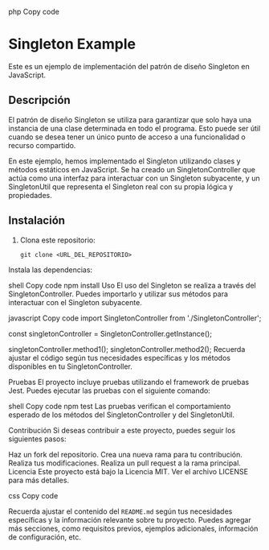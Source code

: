 php
Copy code
# Singleton Example

Este es un ejemplo de implementación del patrón de diseño Singleton en JavaScript.

## Descripción

El patrón de diseño Singleton se utiliza para garantizar que solo haya una instancia de una clase determinada en todo el programa. Esto puede ser útil cuando se desea tener un único punto de acceso a una funcionalidad o recurso compartido.

En este ejemplo, hemos implementado el Singleton utilizando clases y métodos estáticos en JavaScript. Se ha creado un SingletonController que actúa como una interfaz para interactuar con un Singleton subyacente, y un SingletonUtil que representa el Singleton real con su propia lógica y propiedades.

## Instalación

1. Clona este repositorio:

   ```shell
   git clone <URL_DEL_REPOSITORIO>
Instala las dependencias:

shell
Copy code
npm install
Uso
El uso del Singleton se realiza a través del SingletonController. Puedes importarlo y utilizar sus métodos para interactuar con el Singleton subyacente.

javascript
Copy code
import SingletonController from './SingletonController';

const singletonController = SingletonController.getInstance();

singletonController.method1();
singletonController.method2();
Recuerda ajustar el código según tus necesidades específicas y los métodos disponibles en tu SingletonController.

Pruebas
El proyecto incluye pruebas utilizando el framework de pruebas Jest. Puedes ejecutar las pruebas con el siguiente comando:

shell
Copy code
npm test
Las pruebas verifican el comportamiento esperado de los métodos del SingletonController y del SingletonUtil.

Contribución
Si deseas contribuir a este proyecto, puedes seguir los siguientes pasos:

Haz un fork del repositorio.
Crea una nueva rama para tu contribución.
Realiza tus modificaciones.
Realiza un pull request a la rama principal.
Licencia
Este proyecto está bajo la Licencia MIT. Ver el archivo LICENSE para más detalles.

css
Copy code

Recuerda ajustar el contenido del `README.md` según tus necesidades específicas y la información relevante sobre tu proyecto. Puedes agregar más secciones, como requisitos previos, ejemplos adicionales, información de configuración, etc.



